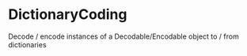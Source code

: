 # DictionaryCoding
Decode / encode instances of a Decodable/Encodable object to / from dictionaries

